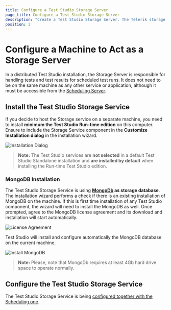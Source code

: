 ```yaml
---
title: Configure a Test Studio Storage Server
page_title: Configure a Test Studio Storage Server
description: "Create a Test Studio Storage Server. The Telerik storage service is responsible for handling tests and test results for scheduled test runs in remote machine execution setup. Storage server uses MongoDb as storage database"
position: 2
---
```

# Configure a Machine to Act as a Storage Server

In a distributed Test Studio installation, the Storage Server is responsible for handling tests and test results for scheduled test runs. It does not need to be on the same machine as any other service or application, although it must be accessible from the <a href="/features/scheduling-test-runs/multiple-machines-scheduling-setup/create-scheduling-server" target="_blank">Scheduling Server</a>.

## Install the Test Studio Storage Service

If you decide to host the Storage service on a separate machine, you need to install **minimum the Test Studio Run-time edition** on this computer. Ensure to include the Storage Service component in the **Customize Installation dialog** in the installation wizard.

![Installation Dialog][1]

> **Note:** The Test Studio services are **not selected** in a default Test Studio Standalone installation and **are installed by default** when installing the Run-time Test Studio edition.

### MongoDB Installation

The Test Studio Storage Service is using <a href="https://www.mongodb.com" target="_blank">**MongoDb</a> as storage database**. The installation wizard performs a check if there is an existing installation of MongoDB on the machine. If this is first time installation of any Test Studio component, the wizard will need to install the MongoDB as well. Once prompted, agree to the MongoDB license agreement and its download and installation will start automatically.

![License Agreement][8]

Test Studio will install and configure automatically the MongoDB database on the current machine.

![Install MongoDB][9]

> **Note:** Please, note that MongoDb requires at least 4Gb hard drive space to operate normally.

## Configure the Test Studio Storage Service

The Test Studio Storage Service is being <a href="/features/scheduling-test-runs/multiple-machines-scheduling-setup/create-scheduling-server#storage-tab" target="_blank">configured together with the Scheduling one</a>.

[1]: /img/features/scheduling-test-runs/create-storage-server/fig1.png
[8]: /img/features/scheduling-test-runs/create-storage-server/fig1new.png
[9]: /img/features/scheduling-test-runs/create-storage-server/fig2new.png